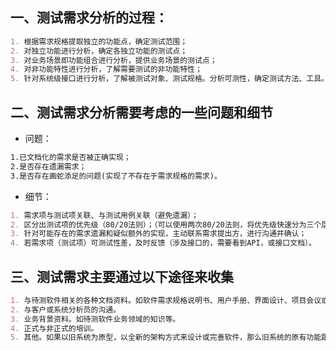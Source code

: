 ## 一、测试需求分析的过程：
``` markdown
1. 根据需求规格提取独立的功能点，确定测试范围；
2. 对独立功能进行分析，确定各独立功能的测试点；
3. 对业务场景即功能组合进行分析，提供业务场景的测试点；
4. 对非功能特性进行分析，了解需要测试的非功能特性；
5. 针对系统级接口进行分析，了解被测试对象、测试规格。分析可测性，确定测试方法、工具。
```
## 二、测试需求分析需要考虑的一些问题和细节

* 问题：
``` markdown
1.已文档化的需求是否被正确实现；
2.是否存在遗漏需求；
3.是否存在画蛇添足的问题(实现了不存在于需求规格的需求)。
```

* 细节：
``` markdown
1. 需求项与测试项关联、与测试用例关联（避免遗漏）；
2. 区分出测试项的优先级（80/20法则）；（可以使用两次80/20法则，将优先级快速分为三个层次：5%、15%、80%）
3. 针对可能存在的需求遗漏和疑似额外的实现，主动联系需求提出方，进行沟通并确认；
4. 若需求项（测试项）可测试性差，及时反馈（涉及接口的，需要看到API，或接口文档）。
```

## 三、测试需求主要通过以下途径来收集
``` markdown
1. 与待测软件相关的各种文档资料。如软件需求规格说明书、用户手册、界面设计、项目会议或与客户沟通时有关于需求信息的会议记录、其他技术文档等。
2. 与客户或系统分析员的沟通。
3. 业务背景资料。如待测软件业务领域的知识等。
4. 正式与非正式的培训。
5. 其他。如果以旧系统为原型，以全新的架构方式来设计或完善软件，那么旧系统的原有功能跟特性就成为了最有效的测试需求收集途径。
```